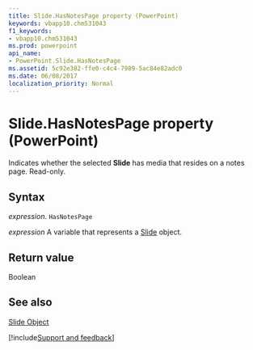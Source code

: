 ```yaml
---
title: Slide.HasNotesPage property (PowerPoint)
keywords: vbapp10.chm531043
f1_keywords:
- vbapp10.chm531043
ms.prod: powerpoint
api_name:
- PowerPoint.Slide.HasNotesPage
ms.assetid: 5c92e382-ffe0-c4c4-7989-5ac84e82adc0
ms.date: 06/08/2017
localization_priority: Normal
---
```



# Slide.HasNotesPage property (PowerPoint)

Indicates whether the selected  **Slide** has media that resides on a notes page. Read-only.


## Syntax

_expression_. `HasNotesPage`

_expression_ A variable that represents a [Slide](PowerPoint.Slide.md) object.


## Return value

Boolean


## See also


[Slide Object](PowerPoint.Slide.md)

[!include[Support and feedback](~/includes/feedback-boilerplate.md)]